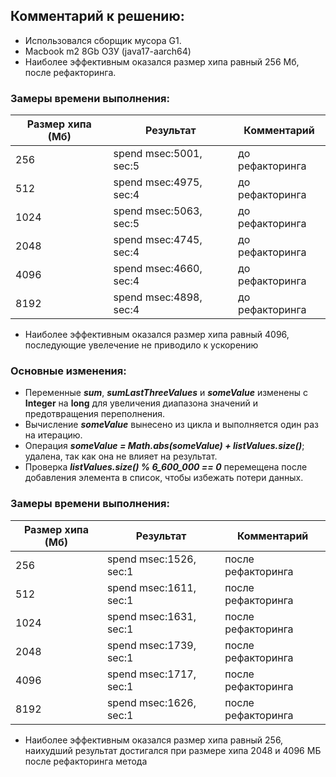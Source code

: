 ## Комментарий к решению:
- Использовался сборщик мусора G1.
- Macbook m2 8Gb ОЗУ (java17-aarch64)
- Наиболее эффективным оказался размер хипа равный 256 Мб, после рефакторинга.

### Замеры времени выполнения:
| Размер хипа (Мб) | Результат              | Комментарий                          |
| ---------------- | ---------------------- | ------------------------------------ |
| 256              | spend msec:5001, sec:5 | до рефакторинга                      |
| 512              | spend msec:4975, sec:4 | до рефакторинга                      |
| 1024             | spend msec:5063, sec:5 | до рефакторинга                      |
| 2048             | spend msec:4745, sec:4 | до рефакторинга                      |
| 4096             | spend msec:4660, sec:4 | до рефакторинга                      |
| 8192             | spend msec:4898, sec:4 | до рефакторинга                      |

 - Наиболее эффективным оказался размер хипа равный 4096, последующие увелечение не приводило к ускорению

### Основные изменения:

- Переменные ***sum***, ***sumLastThreeValues*** и ***someValue*** изменены с **Integer** на **long** для увеличения диапазона значений и предотвращения переполнения.
- Вычисление ***someValue*** вынесено из цикла и выполняется один раз на итерацию.
- Операция ***someValue = Math.abs(someValue) + listValues.size()***; удалена, так как она не влияет на результат.
- Проверка ***listValues.size() % 6_600_000 == 0*** перемещена после добавления элемента в список, чтобы избежать потери данных.

### Замеры времени выполнения:
| Размер хипа (Мб) | Результат              | Комментарий                          |
| ---------------- | ---------------------- | ------------------------------------ |
| 256              | spend msec:1526, sec:1 | после рефакторинга                   |
| 512              | spend msec:1611, sec:1 | после рефакторинга                   |
| 1024             | spend msec:1631, sec:1 | после рефакторинга                   |
| 2048             | spend msec:1739, sec:1 | после рефакторинга                   |
| 4096             | spend msec:1717, sec:1 | после рефакторинга                   |
| 8192             | spend msec:1626, sec:1 | после рефакторинга                   |

- Наиболее эффективным оказался размер хипа равный 256, наихудший результат достигался при размере хипа 2048 и 4096 МБ после рефакторинга метода
